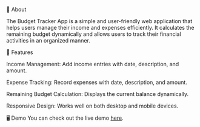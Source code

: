 📌 About

The Budget Tracker App is a simple and user-friendly web application that helps users manage their income and expenses efficiently. It calculates the remaining budget dynamically and allows users to track their financial activities in an organized manner.

🚀 Features

Income Management: Add income entries with date, description, and amount.

Expense Tracking: Record expenses with date, description, and amount.

Remaining Budget Calculation: Displays the current balance dynamically.

Responsive Design: Works well on both desktop and mobile devices.

🖥️ Demo You can check out the live demo [here](https://gupta-saurabh0.github.io/Budget-tracker-app/).
